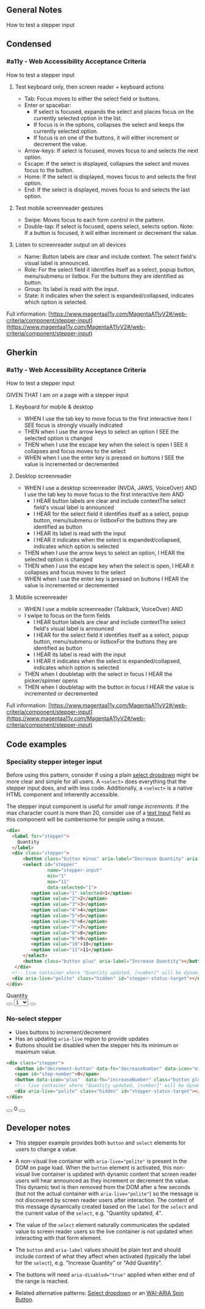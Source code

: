 ## General Notes

How to test a stepper input

## Condensed

### #a11y - Web Accessibility Acceptance Criteria

How to test a stepper input

1. Test keyboard only, then screen reader + keyboard actions

   - Tab: Focus moves to either the select field or buttons.
   - Enter or spacebar: 
      - If select is focused, expands the select and places focus on the currently selected option in the list. 
      - If focus is in the options, collapses the select and keeps the currently selected option.
      - If focus is on one of the buttons, it will either increment or decrement the value.
   - Arrow-keys: If select is focused, moves focus to and selects the next option.
   - Escape: If the select is displayed, collapses the select and moves focus to the button.
   - Home: If the select is displayed, moves focus to and selects the first option.
   - End: If the select is displayed, moves focus to and selects the last option.

2. Test mobile screenreader gestures

   - Swipe: Moves focus to each form control in the pattern.
   - Double-tap: If select is focused, opens select, selects option. Note: If a button is focused, it will either increment or decrement the value.

3. Listen to screenreader output on all devices

   - Name: Button labels are clear and include context. The select field's visual label is announced.
   - Role: For the select field it identifies itself as a select, popup button, menu/submenu or listbox. For the buttons they are identified as button.
   - Group: Its label is read with the input.
   - State: It indicates when the select is expanded/collapsed, indicates which option is selected.

Full information: [https://www.magentaa11y.com/MagentaA11yV2#/web-criteria/component/stepper-input](https://www.magentaa11y.com/MagentaA11yV2#/web-criteria/component/stepper-input)

## Gherkin

### #a11y - Web Accessibility Acceptance Criteria

How to test a stepper input

GIVEN THAT I am on a page with a stepper input

1. Keyboard for mobile & desktop

   - WHEN I use the tab key to move focus to the first interactive item I SEE focus is strongly visually indicated
   - THEN when I use the arrow keys to select an option I SEE the selected option is changed
   - THEN when I use the escape key when the select is open I SEE it collapses and focus moves to the select
   - WHEN when I use the enter key is pressed on buttons I SEE the value is incremented or decremented

2. Desktop screenreader

   - WHEN I use a desktop screenreader (NVDA, JAWS, VoiceOver) AND I use the tab key to move focus to the first interactive item AND 
      - I HEAR button labels are clear and include contextThe select field's visual label is announced
      - I HEAR for the select field it identifies itself as a select, popup button, menu/submenu or listboxFor the buttons they are identified as button
      - I HEAR its label is read with the input
      - I HEAR it indicates when the select is expanded/collapsed, indicates which option is selected
   - THEN when I use the arrow keys to select an option, I HEAR the selected option is changed
   - THEN when I use the escape key when the select is open, I HEAR it collapses and focus moves to the select
   - WHEN when I use the enter key is pressed on buttons I HEAR the value is incremented or decremented

3. Mobile screenreader

   - WHEN I use a mobile screenreader (Talkback, VoiceOver) AND
   - I swipe to focus on the form fields
      - I HEAR button labels are clear and include contextThe select field's visual label is announced
      - I HEAR for the select field it identifies itself as a select, popup button, menu/submenu or listboxFor the buttons they are identified as button
      - I HEAR its label is read with the input
      - I HEAR it indicates when the select is expanded/collapsed, indicates which option is selected
   - THEN when I doubletap with the select in focus I HEAR the picker/spinner opens
   - THEN when I doubletap with the button in focus I HEAR the value is incremented or decremented

Full information: [https://www.magentaa11y.com/MagentaA11yV2#/web-criteria/component/stepper-input](https://www.magentaa11y.com/MagentaA11yV2#/web-criteria/component/stepper-input)

## Code examples

### Speciality stepper integer input
Before using this pattern, consider if using a plain [select dropdown](https://www.magentaa11y.com/MagentaA11yV2#/web-criteria/component/select/) might be more clear and simple for all users. A `<select>` does everything that the stepper input does, and with less code. Additionally, a `<select>` is a native HTML component and inherently accessible.

The stepper input component is useful for *small range increments*. If the max character count is more than 20, consider use of a [text Input](https://www.magentaa11y.com/MagentaA11yV2#/web-criteria/component/text-input/) field as this component will be cumbersome for people using a mouse.

```html
<div>
  <label for="stepper">
    Quantity
  </label>
  <div class="stepper">
      <button class="button minus" aria-label="Decrease Quantity" aria-disabled="true"></button>
      <select id="stepper"
               name="stepper-input"
               min="1"
               max="11"
               data-selected="1">
         <option value="1" selected>1</option>
         <option value="2">2</option>
         <option value="3">3</option>
         <option value="4">4</option>
         <option value="5">5</option>
         <option value="6">6</option>
         <option value="7">7</option>
         <option value="8">8</option>
         <option value="9">9</option>
         <option value="10">10</option>
         <option value="11">11</option>
      </select>
      <button class="button plus" aria-label="Increase Quantity"></button>
   </div>
  <!-- live container where "Quantity updated, [number]" will be dynamically updated -->
  <div aria-live="polite" class="hidden" id="stepper-status-target"></div>
</div>
```

<!-- TODO disabling buttons -->
<example>
   <div>
      <label for="stepper">
         Quantity
      </label>
      <div class="stepper">
            <button data-fn="decreaseSelectStepper" data-icon="minus" class="button minus" aria-label="Decrease Quantity" aria-disabled="true"></button>
            <select id="stepper"
                     name="stepper-input"
                     min="1"
                     max="11"
                     data-selected="1">
               <option value="1" selected>1</option>
               <option value="2">2</option>
               <option value="3">3</option>
               <option value="4">4</option>
               <option value="5">5</option>
               <option value="6">6</option>
               <option value="7">7</option>
               <option value="8">8</option>
               <option value="9">9</option>
               <option value="10">10</option>
               <option value="11">11</option>
            </select>
            <button data-fn="increaseSelectStepper" data-icon="plus" class="button plus" aria-label="Increase Quantity"></button>
         </div>
      <!-- live container where "Quantity updated, [number]" will be dynamically updated -->
      <div aria-live="polite" class="hidden" id="stepper-status-target-1"></div>
   </div>
</example>

### No-select stepper

   - Uses buttons to increment/decrement
   - Has an updating `aria-live` region to provide updates
   - Buttons should be disabled when the stepper hits its minimum or maximum value.

```html
<div class="stepper">
   <button id="decrement-button" data-fn="decreaseNumber" data-icon="minus" class="button minus" aria-label="Decrease Quantity" aria-disabled="true"></button>
   <span id="step-number">0</span>
   <button data-icon="plus"  data-fn="increaseNumber" class="button plus" aria-label="Increase Quantity"></button>
   <!-- live container where "Quantity updated, [number]" will be dynamically updated -->
   <div aria-live="polite" class="hidden" id="stepper-status-target"></div>
</div>
```

<!-- TODO disabling buttons -->
<example>
   <div class="stepper">
      <button id="decrement-button" data-fn="decreaseNumber" data-icon="minus" class="button minus" aria-label="Decrease Quantity" aria-disabled="true"></button>
      <span id="step-number">0</span>
      <button data-icon="plus"  data-fn="increaseNumber" class="button plus" aria-label="Increase Quantity"></button>
      <!-- live container where "Quantity updated, [number]" will be dynamically updated -->
      <div aria-live="polite" class="hidden" id="stepper-status-target"></div>
   </div>
</example>

## Developer notes

   - This stepper example provides both `button` and `select` elements for users to change a value.

   - A non-visual live container with `aria-live="polite"` is present in the DOM on page load. When the `button` element is activated, this non-visual live container is updated with dynamic content that screen reader users will hear announced as they increment or decrement the value. This dynamic text is then removed from the DOM after a few seconds (but not the actual container with `aria-live="polite"`) so the message is not discovered by screen reader users after interaction. The content of this message dynamically created based on the `label` for the `select` and the current value of the `select`, e.g. "Quantity updated, 4".

   - The value of the `select` element naturally communicates the updated value to screen reader users so the live container is not updated when interacting with that form element.

   - The `button` and `aria-label` values should be plain text and should include context of what they affect when activated (typically the label for the `select`), e.g. "Increase Quantity" or "Add Quantity".

   - The buttons will need `aria-disabled="true"` applied when either end of the range is reached.

   - Related alternative patterns: [Select dropdown](https://www.magentaa11y.com/MagentaA11yV2#/web-criteria/component/select/) or an [WAI-ARIA Spin Button](https://www.w3.org/WAI/ARIA/apg/patterns/spinbutton/examples/datepicker-spinbuttons/).
